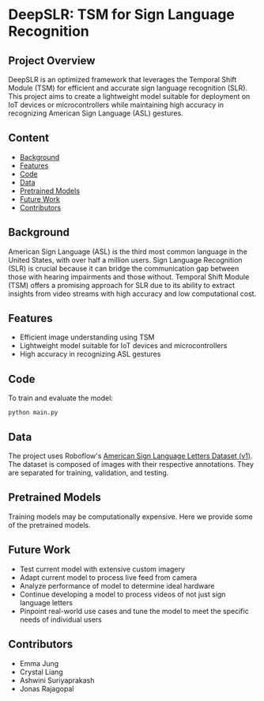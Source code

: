 # DeepSLR: TSM for Sign Language Recognition

## Project Overview

DeepSLR is an optimized framework that leverages the Temporal Shift Module (TSM) for efficient and accurate sign language recognition (SLR). This project aims to create a lightweight model suitable for deployment on IoT devices or microcontrollers while maintaining high accuracy in recognizing American Sign Language (ASL) gestures.

## Content

- [Background](#background)
- [Features](#features)
- [Code](#code)
- [Data](#data)
- [Pretrained Models](#pretrained-models)
- [Future Work](#future-work)
- [Contributors](#contributors)

## Background

American Sign Language (ASL) is the third most common language in the United States, with over half a million users. Sign Language Recognition (SLR) is crucial because it can bridge the communication gap between those with hearing impairments and those without. Temporal Shift Module (TSM) offers a promising approach for SLR due to its ability to extract insights from video streams with high accuracy and low computational cost.

## Features

- Efficient image understanding using TSM
- Lightweight model suitable for IoT devices and microcontrollers
- High accuracy in recognizing ASL gestures

## Code

To train and evaluate the model:
```
python main.py
```

## Data

The project uses Roboflow's [American Sign Language Letters Dataset (v1)](https://public.roboflow.com/object-detection/american-sign-language-letters/1.). The dataset is composed of images with their respective annotations. They are separated for training, validation, and testing.

## Pretrained Models

Training models may be computationally expensive. Here we provide some of the pretrained models.

## Future Work 

- Test current model with extensive custom imagery
- Adapt current model to process live feed from camera
- Analyze performance of model to determine ideal hardware
- Continue developing a model to process videos of not just sign language letters
- Pinpoint real-world use cases and tune the model to meet the specific needs of individual users

## Contributors
- Emma Jung
- Crystal Liang
- Ashwini Suriyaprakash
- Jonas Rajagopal